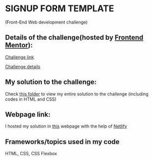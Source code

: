 # SIGNUP FORM TEMPLATE 
(Front-End Web development challenge)

## Details of the challenge(hosted by [Frontend Mentor](https://www.frontendmentor.io/)):

[Challenge link](https://www.frontendmentor.io/challenges/intro-component-with-signup-form-5cf91bd49edda32581d28fd1) 

[Challenge details](challenge_details)

## My solution to the challenge:
Check [this folder](my_solution) to view my entire solution to the challenge (including codes in HTML and CSS)

## Webpage link:
I hosted my solution in [this](https://nohansignupform.netlify.app/)  webpage with the help of [Netlify](netlify.com)


## Frameworks/topics used in my code
HTML, CSS, CSS Flexbox 

